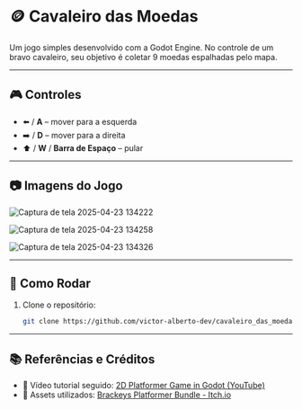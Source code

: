 # 🪙 Cavaleiro das Moedas

Um jogo simples desenvolvido com a Godot Engine. No controle de um bravo cavaleiro, seu objetivo é coletar 9 moedas espalhadas pelo mapa.

---
## 🎮 Controles

- ⬅️ / **A** – mover para a esquerda  
- ➡️ / **D** – mover para a direita  
- ⬆️ / **W** / **Barra de Espaço** – pular

---
## 📷 Imagens do Jogo

![Captura de tela 2025-04-23 134222](https://github.com/user-attachments/assets/130633f4-f827-4a66-8294-c62880d6c380)

![Captura de tela 2025-04-23 134258](https://github.com/user-attachments/assets/4ef2e549-c79c-4add-9632-df9ed69bfb5e)

![Captura de tela 2025-04-23 134326](https://github.com/user-attachments/assets/90c0217c-be27-4b86-9970-c942dbc041d5)

---

## 🚀 Como Rodar

1. Clone o repositório:
   ```bash
   git clone https://github.com/victor-alberto-dev/cavaleiro_das_moedas

---

## 📚 Referências e Créditos

- 🎥 Vídeo tutorial seguido: [2D Platformer Game in Godot (YouTube)](https://www.youtube.com/watch?v=LOhfqjmasi0)
- 🎨 Assets utilizados: [Brackeys Platformer Bundle - Itch.io](https://brackeysgames.itch.io/brackeys-platformer-bundle)
